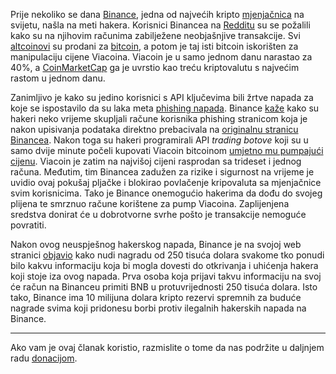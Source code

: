 Prije nekoliko se dana [Binance][binance], jedna od najvećih kripto [mjenjačnica][exc] na svijetu, našla na meti hakera. Korisnici Binancea na [Redditu][reddit] su se požalili kako su na njihovim računima zabilježene neobjašnjive transakcije. Svi [altcoinovi][alt] su prodani za [bitcoin][btc], a potom je taj isti bitcoin iskorišten za manipulaciju cijene Viacoina. Viacoin je u samo jednom danu narastao za 40%, a [CoinMarketCap][cmc] ga je uvrstio kao treću kriptovalutu s najvećim rastom u jednom danu. 

Zanimljivo je kako su jedino korisnici s API ključevima bili žrtve napada za koje se ispostavilo da su laka meta [phishing napada][phis]. Binance [kaže][kaže] kako su hakeri neko vrijeme skupljali račune korisnika phishing stranicom koja je nakon upisivanja podataka direktno prebacivala na [originalnu stranicu Binancea][binance]. Nakon toga su hakeri programirali API _trading botove_ koji su u samo dvije minute počeli kupovati Viacoin bitcoinom [umjetno mu pumpajući cijenu][pid]. Viacoin je zatim na najvišoj cijeni rasprodan sa trideset i jednog računa. Međutim, tim Binancea zadužen za rizike i sigurnost na vrijeme je uvidio ovaj pokušaj pljačke i blokirao povlačenje kripovaluta sa mjenjačnice svim korisnicima. Tako je Binance onemogućio hakerima da dođu do svojeg plijena te smrznuo račune korištene za pump Viacoina. Zaplijenjena sredstva donirat će u dobrotvorne svrhe pošto je transakcije nemoguće povratiti. 

Nakon ovog neuspješnog hakerskog napada, Binance je na svojoj web stranici [objavio][link] kako nudi nagradu od 250 tisuća dolara svakome tko ponudi bilo kakvu informaciju koja bi mogla dovesti do otkrivanja i uhićenja hakera koji stoje iza ovog napada. Prva osoba koja prijavi takvu informaciju na svoj će račun na Binanceu primiti BNB u protuvrijednosti 250 tisuća dolara. Isto tako, Binance ima 10 milijuna dolara kripto rezervi spremnih za buduće nagrade svima koji pridonesu borbi protiv ilegalnih hakerskih napada na Binance.

---

Ako vam je ovaj članak koristio, razmislite o tome da nas podržite u daljnjem radu [donacijom][donate].

[donate]: https://bitfalls.com/hr/donate

[link]: https://support.binance.com/hc/en-us/articles/360001615252-Binance-Hacker-Bounty
[reddit]: https://www.reddit.com/r/BinanceExchange/comments/82ou1d/binance_sold_all_my_alt_coins_at_market_rate/
[cmc]: https://coinmarketcap.com/currencies/viacoin/
[cmc]: https://coinmarketcap.com/currencies/viacoin/
[btc]: https://bitfalls.com/hr/2017/09/01/send-receive-bitcoin/
[alt]: https://bitfalls.com/hr/glossary/#alt-coins
[binance]: https://www.binance.com/
[exc]: https://bitfalls.com/hr/glossary/#exchange
[pid]: https://bitfalls.com/hr/2018/01/12/anatomy-pump-dump-group/
[phis]: https://bitfalls.com/hr/2018/01/23/hackers-stealing-millions-cryptocurrency-icos/
[kaže]: https://support.binance.com/hc/en-us/articles/360001547431-Summary-of-the-Phishing-and-Attempted-Stealing-Incident-on-Binance
